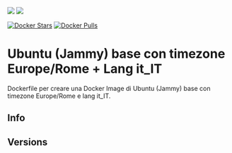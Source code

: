 [![](https://images.microbadger.com/badges/image/scolagreco/ubuntu-jammy-base.svg)](https://microbadger.com/images/scolagreco/ubuntu-jammy-base)
[![](https://images.microbadger.com/badges/commit/scolagreco/ubuntu-jammy-base.svg)](https://microbadger.com/images/scolagreco/ubuntu-jammy-base)

[![Docker Stars](https://img.shields.io/docker/stars/scolagreco/ubuntu-jammy-base.svg)](https://hub.docker.com/r/scolagreco/ubuntu-jammy-base/)
[![Docker Pulls](https://img.shields.io/docker/pulls/scolagreco/ubuntu-jammy-base.svg)](https://hub.docker.com/r/scolagreco/ubuntu-jammy-base/)

# Ubuntu (Jammy) base con timezone Europe/Rome + Lang it_IT

Dockerfile per creare una Docker Image di Ubuntu (Jammy) base con timezone Europe/Rome e lang it_IT.

## Info


## Versions
